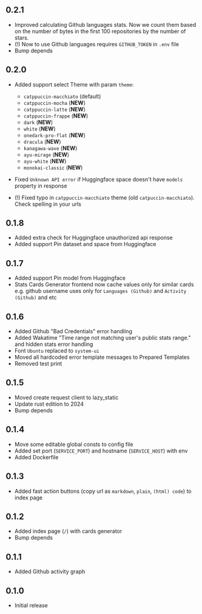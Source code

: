 ## 0.2.1

- Improved calculating Github languages stats. Now we count them based on the number of bytes in the first 100 repositories by the number of stars.
- (!) Now to use Github languages requires `GITHUB_TOKEN` in `.env` file
- Bump depends

## 0.2.0

- Added support select Theme with param `theme`:

  - `catppuccin-macchiato` (default)
  - `catppuccin-mocha` (**NEW**)
  - `catppuccin-latte` (**NEW**)
  - `catppuccin-frappe` (**NEW**)
  - `dark` (**NEW**)
  - `white` (**NEW**)
  - `onedark-pro-flat` (**NEW**)
  - `dracula` (**NEW**)
  - `kanagawa-wave` (**NEW**)
  - `ayu-mirage` (**NEW**)
  - `ayu-white` (**NEW**)
  - `monokai-classic` (**NEW**)

- Fixed `Unknown API error` if Huggingface space doesn't have `models` property in response
- (!) Fixed typo in `catppuccin-macchiato` theme (old `catpuccin-macchiato`). Check spelling in your urls

## 0.1.8

- Added extra check for Huggingface unauthorized api response
- Added support Pin dataset and space from Huggingface

## 0.1.7

- Added support Pin model from Huggingface
- Stats Cards Generator frontend now cache values only for similar cards e.g. github username uses only for `Languages (Github)` and `Activity (Github)` and etc

## 0.1.6

- Added Github "Bad Credentials" error handling
- Added Wakatime "Time range not matching user's public stats range." and hidden stats error handling
- Font `Ubuntu` replaced to `system-ui`
- Moved all hardcoded error template messages to Prepared Templates
- Removed test print

## 0.1.5

- Moved create request client to lazy_static
- Update rust edition to 2024
- Bump depends

## 0.1.4

- Move some editable global consts to config file
- Added set port (`SERVICE_PORT`) and hostname (`SERVICE_HOST`) with env
- Added Dockerfile

## 0.1.3

- Added fast action buttons (copy url as `markdown`, `plain`, `(html) code`) to index page

## 0.1.2

- Added index page (`/`) with cards generator
- Bump depends

## 0.1.1

- Added Github activity graph

## 0.1.0

- Initial release
